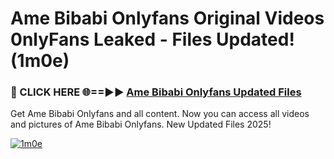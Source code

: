 # Ame Bibabi Onlyfans Original Videos 0nlyFans Leaked - Files Updated! (1m0e)

<h3>🔴 CLICK HERE 🌐==►► <a href="https://tinyurl.com/2m67pmp6" rel="nofollow">Ame Bibabi Onlyfans Updated Files</a></h3>

Get Ame Bibabi Onlyfans and all content. Now you can access all videos and pictures of Ame Bibabi Onlyfans. New Updated Files 2025!

[![1m0e](https://i.imgur.com/H4QAA4z.gif)](https://tinyurl.com/2m67pmp6)